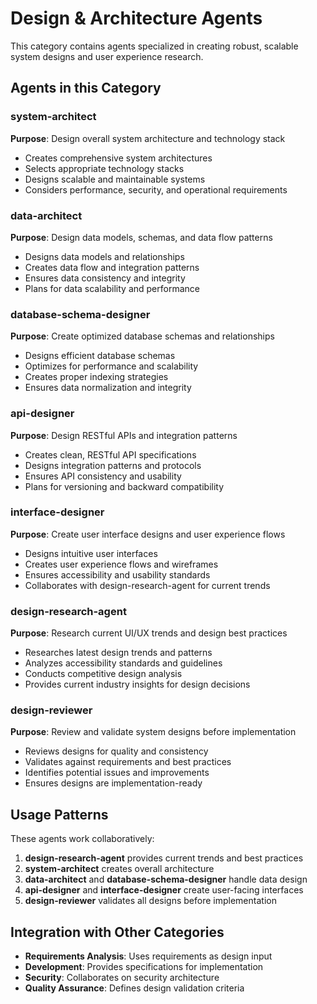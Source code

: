 # Design & Architecture Agents

This category contains agents specialized in creating robust, scalable system designs and user experience research.

## Agents in this Category

### system-architect
**Purpose**: Design overall system architecture and technology stack
- Creates comprehensive system architectures
- Selects appropriate technology stacks
- Designs scalable and maintainable systems
- Considers performance, security, and operational requirements

### data-architect
**Purpose**: Design data models, schemas, and data flow patterns
- Designs data models and relationships
- Creates data flow and integration patterns
- Ensures data consistency and integrity
- Plans for data scalability and performance

### database-schema-designer
**Purpose**: Create optimized database schemas and relationships
- Designs efficient database schemas
- Optimizes for performance and scalability
- Creates proper indexing strategies
- Ensures data normalization and integrity

### api-designer
**Purpose**: Design RESTful APIs and integration patterns
- Creates clean, RESTful API specifications
- Designs integration patterns and protocols
- Ensures API consistency and usability
- Plans for versioning and backward compatibility

### interface-designer
**Purpose**: Create user interface designs and user experience flows
- Designs intuitive user interfaces
- Creates user experience flows and wireframes
- Ensures accessibility and usability standards
- Collaborates with design-research-agent for current trends

### design-research-agent
**Purpose**: Research current UI/UX trends and design best practices
- Researches latest design trends and patterns
- Analyzes accessibility standards and guidelines
- Conducts competitive design analysis
- Provides current industry insights for design decisions

### design-reviewer
**Purpose**: Review and validate system designs before implementation
- Reviews designs for quality and consistency
- Validates against requirements and best practices
- Identifies potential issues and improvements
- Ensures designs are implementation-ready

## Usage Patterns

These agents work collaboratively:
1. **design-research-agent** provides current trends and best practices
2. **system-architect** creates overall architecture
3. **data-architect** and **database-schema-designer** handle data design
4. **api-designer** and **interface-designer** create user-facing interfaces
5. **design-reviewer** validates all designs before implementation

## Integration with Other Categories

- **Requirements Analysis**: Uses requirements as design input
- **Development**: Provides specifications for implementation
- **Security**: Collaborates on security architecture
- **Quality Assurance**: Defines design validation criteria
